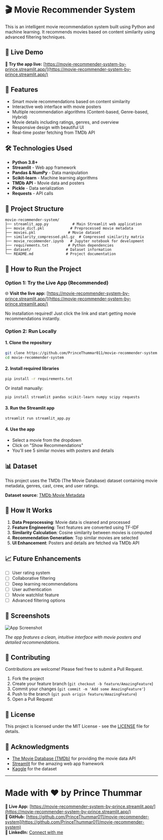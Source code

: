 # 🎬 Movie Recommender System

This is an intelligent movie recommendation system built using Python and machine learning. It recommends movies based on content similarity using advanced filtering techniques.

## 🌟 Live Demo
**🚀 Try the app live:** [https://movie-recommender-system-by-prince.streamlit.app/](https://movie-recommender-system-by-prince.streamlit.app/)

## 📌 Features

- Smart movie recommendations based on content similarity
- Interactive web interface with movie posters
- Multiple recommendation algorithms (Content-based, Genre-based, Hybrid)
- Movie details including ratings, genres, and overview
- Responsive design with beautiful UI
- Real-time poster fetching from TMDb API

## 🛠️ Technologies Used

- **Python 3.8+**
- **Streamlit** - Web app framework
- **Pandas & NumPy** - Data manipulation
- **Scikit-learn** - Machine learning algorithms
- **TMDb API** - Movie data and posters
- **Pickle** - Data serialization
- **Requests** - API calls

## 📁 Project Structure

```
movie-recommender-system/
├── streamlit_app.py           # Main Streamlit web application
├── movie_dict.pkl            # Preprocessed movie metadata
├── movies.pkl               # Movie dataset
├── similarity_compressed.pkl.gz  # Compressed similarity matrix
├── movie_recommender.ipynb   # Jupyter notebook for development
├── requirements.txt         # Python dependencies
├── dataset/                # Dataset information
└── README.md               # Project documentation
```

## 🚀 How to Run the Project

### Option 1: Try the Live App (Recommended)
🌐 **Visit the live app:** [https://movie-recommender-system-by-prince.streamlit.app/](https://movie-recommender-system-by-prince.streamlit.app/)

No installation required! Just click the link and start getting movie recommendations instantly.

### Option 2: Run Locally

#### 1. Clone the repository
```bash
git clone https://github.com/PrinceThummar011/movie-recommender-system.git
cd movie-recommender-system
```

#### 2. Install required libraries
```bash
pip install -r requirements.txt
```

Or install manually:
```bash
pip install streamlit pandas scikit-learn numpy scipy requests
```

#### 3. Run the Streamlit app
```bash
streamlit run streamlit_app.py
```

#### 4. Use the app
- Select a movie from the dropdown
- Click on "Show Recommendations"  
- You'll see 5 similar movies with posters and details

## 📊 Dataset
This project uses the TMDb (The Movie Database) dataset containing movie metadata, genres, cast, crew, and user ratings.

**Dataset source:** [TMDb Movie Metadata](https://www.kaggle.com/datasets/tmdb/tmdb-movie-metadata)

## 🤖 How It Works

1. **Data Preprocessing**: Movie data is cleaned and processed
2. **Feature Engineering**: Text features are converted using TF-IDF
3. **Similarity Calculation**: Cosine similarity between movies is computed
4. **Recommendation Generation**: Top similar movies are selected
5. **UI Enhancement**: Posters and details are fetched via TMDb API

## 📈 Future Enhancements

- [ ] User rating system
- [ ] Collaborative filtering
- [ ] Deep learning recommendations
- [ ] User authentication
- [ ] Movie watchlist feature
- [ ] Advanced filtering options

## 📸 Screenshots

![App Screenshot](https://via.placeholder.com/800x400/4CAF50/white?text=Movie+Recommender+App)

*The app features a clean, intuitive interface with movie posters and detailed recommendations.*

## 🤝 Contributing

Contributions are welcome! Please feel free to submit a Pull Request.

1. Fork the project
2. Create your feature branch (`git checkout -b feature/AmazingFeature`)
3. Commit your changes (`git commit -m 'Add some AmazingFeature'`)
4. Push to the branch (`git push origin feature/AmazingFeature`)
5. Open a Pull Request

## 📝 License

This project is licensed under the MIT License - see the [LICENSE](LICENSE) file for details.

## 🙏 Acknowledgments

- [The Movie Database (TMDb)](https://www.themoviedb.org/) for providing the movie data API
- [Streamlit](https://streamlit.io/) for the amazing web app framework
- [Kaggle](https://www.kaggle.com/) for the dataset

---

# Made with ❤️ by Prince Thummar
**🔗 Live App:** [https://movie-recommender-system-by-prince.streamlit.app/](https://movie-recommender-system-by-prince.streamlit.app/)  
**📱 GitHub:** [https://github.com/PrinceThummar011/movie-recommender-system](https://github.com/PrinceThummar011/movie-recommender-system)  
**💼 LinkedIn:** [Connect with me]([https://linkedin.com/in/prince-thummar](http://www.linkedin.com/in/prince2005))
